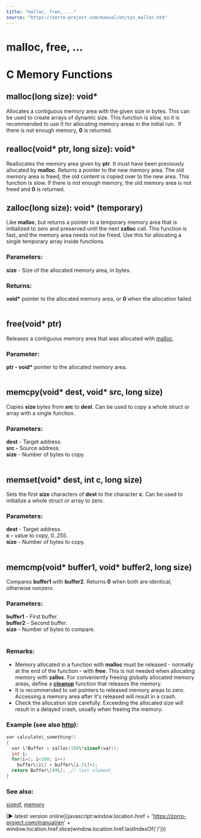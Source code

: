 ```yaml
---
title: "malloc, free, ..."
source: "https://zorro-project.com/manual/en/sys_malloc.htm"
---
```


# malloc, free, ...

# C Memory Functions

## malloc(long size): void\*

Allocates a contiguous memory area with the given size in bytes. This can be used to create arrays of dynamic size. This function is slow, so it is recommended to use it for allocating memory areas in the initial run.  If there is not enough memory, **0** is returned.

## realloc(void\* ptr, long size): void\*

Reallocates the memory area given by **ptr**. It must have been previously allocated by **malloc**. Returns a pointer to the new memory area. The old memory area is freed, the old content is copied over to the new area. This function is slow. If there is not enough memory, the old memory area is not freed and **0** is returned.

## zalloc(long size): void\* (temporary)

Like **malloc**, but returns a pointer to a temporary memory area that is initialized to zero and preserved until the next **zalloc** call. This function is fast, and the memory area needs not be freed. Use this for allocating a single temporary array inside functions.

### Parameters:

**size** - Size of the allocated memory area, in bytes.

### Returns:

**void\*** pointer to the allocated memory area, or **0** when the allocation failed.  
 

## free(void\* ptr)

Releases a contiguous memory area that was allocated with [malloc](sys_malloc.md).

### Parameter:

**ptr - void\*** pointer to the allocated memory area.  
   

## memcpy(void\* dest, void\* src, long size)

Copies **size** bytes from **src** to **dest**. Can be used to copy a whole struct or array with a single function.

### Parameters:

**dest** - Target address.  
**src -** Source address.  
**size** - Number of bytes to copy.  
   

## memset(void\* dest, int c, long size)

Sets the first **size** characters of **dest** to the character **c**. Can be used to initialize a whole struct or array to zero.

### Parameters:

**dest** - Target address.  
**c -** value to copy, 0..255.  
**size** - Number of bytes to copy.  
   

## memcmp(void\* buffer1, void\* buffer2, long size)

Compares **buffer1** with **buffer2**. Returns **0** when both are identical, otherwise nonzero.

### Parameters:

**buffer1** - First buffer.  
**buffer2** - Second buffer.  
**size** - Number of bytes to compare.  
 

### Remarks:

*   Memory allocated in a function with **malloc** must be released - normally at the end of the function - with **free**. This is not needed when allocating memory with **zalloc**. For conveniently freeing globally allocated memory areas, define a **[cleanup](137_evaluate.md)** function that releases the memory.
*   It is recommended to set pointers to released memory areas to zero. Accessing a memory area after it's released will result in a crash.
*   Check the allocation size carefully. Exceeding the allocated size will result in a delayed crash, usually when freeing the memory.

### Example (see also [http](http.md)):

```c
var calculate\_something()
{
  var \*Buffer = zalloc(100\*sizeof(var));
  int i;
  for(i=1; i<100; i++)
    buffer\[i\] = buffer\[i-1\]+1;
  return Buffer\[99\]; _// last element_
}
```

### See also:

[sizeof](047_Structs.md), [memory](171_memory.md)

[► latest version online](javascript:window.location.href = 'https://zorro-project.com/manual/en' + window.location.href.slice\(window.location.href.lastIndexOf\('/'\)\))